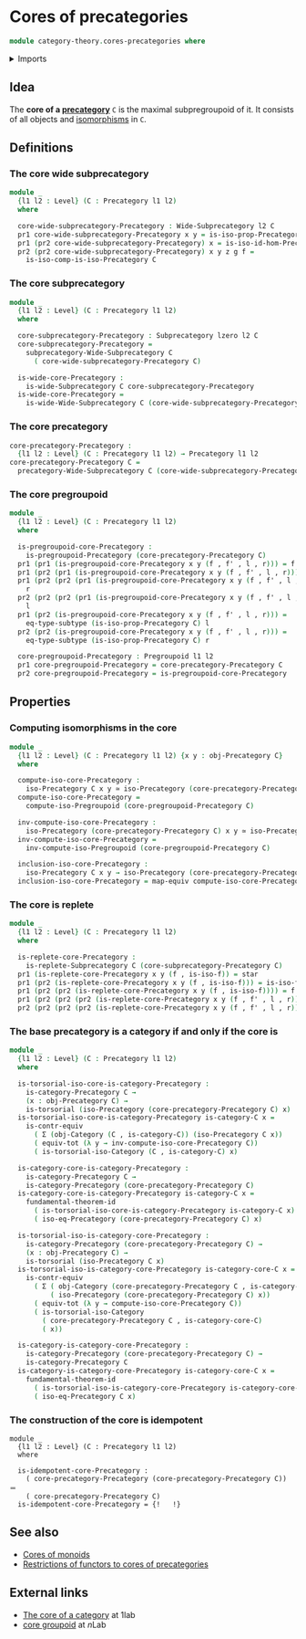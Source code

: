 # Cores of precategories

```agda
module category-theory.cores-precategories where
```

<details><summary>Imports</summary>

```agda
open import category-theory.categories
open import category-theory.isomorphisms-in-categories
open import category-theory.isomorphisms-in-precategories
open import category-theory.precategories
open import category-theory.pregroupoids
open import category-theory.replete-subprecategories
open import category-theory.subprecategories
open import category-theory.wide-subprecategories

open import foundation.contractible-types
open import foundation.dependent-pair-types
open import foundation.equivalences
open import foundation.functoriality-dependent-pair-types
open import foundation.fundamental-theorem-of-identity-types
open import foundation.subtypes
open import foundation.torsorial-type-families
open import foundation.unit-type
open import foundation.universe-levels
```

</details>

## Idea

The **core of a [precategory](category-theory.precategories.md)** `C` is the
maximal subpregroupoid of it. It consists of all objects and
[isomorphisms](category-theory.isomorphisms-in-precategories.md) in `C`.

## Definitions

### The core wide subprecategory

```agda
module _
  {l1 l2 : Level} (C : Precategory l1 l2)
  where

  core-wide-subprecategory-Precategory : Wide-Subprecategory l2 C
  pr1 core-wide-subprecategory-Precategory x y = is-iso-prop-Precategory C
  pr1 (pr2 core-wide-subprecategory-Precategory) x = is-iso-id-hom-Precategory C
  pr2 (pr2 core-wide-subprecategory-Precategory) x y z g f =
    is-iso-comp-is-iso-Precategory C
```

### The core subprecategory

```agda
module _
  {l1 l2 : Level} (C : Precategory l1 l2)
  where

  core-subprecategory-Precategory : Subprecategory lzero l2 C
  core-subprecategory-Precategory =
    subprecategory-Wide-Subprecategory C
      ( core-wide-subprecategory-Precategory C)

  is-wide-core-Precategory :
    is-wide-Subprecategory C core-subprecategory-Precategory
  is-wide-core-Precategory =
    is-wide-Wide-Subprecategory C (core-wide-subprecategory-Precategory C)
```

### The core precategory

```agda
core-precategory-Precategory :
  {l1 l2 : Level} (C : Precategory l1 l2) → Precategory l1 l2
core-precategory-Precategory C =
  precategory-Wide-Subprecategory C (core-wide-subprecategory-Precategory C)
```

### The core pregroupoid

```agda
module _
  {l1 l2 : Level} (C : Precategory l1 l2)
  where

  is-pregroupoid-core-Precategory :
    is-pregroupoid-Precategory (core-precategory-Precategory C)
  pr1 (pr1 (is-pregroupoid-core-Precategory x y (f , f' , l , r))) = f'
  pr1 (pr2 (pr1 (is-pregroupoid-core-Precategory x y (f , f' , l , r)))) = f
  pr1 (pr2 (pr2 (pr1 (is-pregroupoid-core-Precategory x y (f , f' , l , r))))) =
    r
  pr2 (pr2 (pr2 (pr1 (is-pregroupoid-core-Precategory x y (f , f' , l , r))))) =
    l
  pr1 (pr2 (is-pregroupoid-core-Precategory x y (f , f' , l , r))) =
    eq-type-subtype (is-iso-prop-Precategory C) l
  pr2 (pr2 (is-pregroupoid-core-Precategory x y (f , f' , l , r))) =
    eq-type-subtype (is-iso-prop-Precategory C) r

  core-pregroupoid-Precategory : Pregroupoid l1 l2
  pr1 core-pregroupoid-Precategory = core-precategory-Precategory C
  pr2 core-pregroupoid-Precategory = is-pregroupoid-core-Precategory
```

## Properties

### Computing isomorphisms in the core

```agda
module _
  {l1 l2 : Level} (C : Precategory l1 l2) {x y : obj-Precategory C}
  where

  compute-iso-core-Precategory :
    iso-Precategory C x y ≃ iso-Precategory (core-precategory-Precategory C) x y
  compute-iso-core-Precategory =
    compute-iso-Pregroupoid (core-pregroupoid-Precategory C)

  inv-compute-iso-core-Precategory :
    iso-Precategory (core-precategory-Precategory C) x y ≃ iso-Precategory C x y
  inv-compute-iso-core-Precategory =
    inv-compute-iso-Pregroupoid (core-pregroupoid-Precategory C)

  inclusion-iso-core-Precategory :
    iso-Precategory C x y → iso-Precategory (core-precategory-Precategory C) x y
  inclusion-iso-core-Precategory = map-equiv compute-iso-core-Precategory
```

### The core is replete

```agda
module _
  {l1 l2 : Level} (C : Precategory l1 l2)
  where

  is-replete-core-Precategory :
    is-replete-Subprecategory C (core-subprecategory-Precategory C)
  pr1 (is-replete-core-Precategory x y (f , is-iso-f)) = star
  pr1 (pr2 (is-replete-core-Precategory x y (f , is-iso-f))) = is-iso-f
  pr1 (pr2 (pr2 (is-replete-core-Precategory x y (f , is-iso-f)))) = f
  pr1 (pr2 (pr2 (pr2 (is-replete-core-Precategory x y (f , f' , l , r))))) = r
  pr2 (pr2 (pr2 (pr2 (is-replete-core-Precategory x y (f , f' , l , r))))) = l
```

### The base precategory is a category if and only if the core is

```agda
module _
  {l1 l2 : Level} (C : Precategory l1 l2)
  where

  is-torsorial-iso-core-is-category-Precategory :
    is-category-Precategory C →
    (x : obj-Precategory C) →
    is-torsorial (iso-Precategory (core-precategory-Precategory C) x)
  is-torsorial-iso-core-is-category-Precategory is-category-C x =
    is-contr-equiv
      ( Σ (obj-Category (C , is-category-C)) (iso-Precategory C x))
      ( equiv-tot (λ y → inv-compute-iso-core-Precategory C))
      ( is-torsorial-iso-Category (C , is-category-C) x)

  is-category-core-is-category-Precategory :
    is-category-Precategory C →
    is-category-Precategory (core-precategory-Precategory C)
  is-category-core-is-category-Precategory is-category-C x =
    fundamental-theorem-id
      ( is-torsorial-iso-core-is-category-Precategory is-category-C x)
      ( iso-eq-Precategory (core-precategory-Precategory C) x)

  is-torsorial-iso-is-category-core-Precategory :
    is-category-Precategory (core-precategory-Precategory C) →
    (x : obj-Precategory C) →
    is-torsorial (iso-Precategory C x)
  is-torsorial-iso-is-category-core-Precategory is-category-core-C x =
    is-contr-equiv
      ( Σ ( obj-Category (core-precategory-Precategory C , is-category-core-C))
          ( iso-Precategory (core-precategory-Precategory C) x))
      ( equiv-tot (λ y → compute-iso-core-Precategory C))
      ( is-torsorial-iso-Category
        ( core-precategory-Precategory C , is-category-core-C)
        ( x))

  is-category-is-category-core-Precategory :
    is-category-Precategory (core-precategory-Precategory C) →
    is-category-Precategory C
  is-category-is-category-core-Precategory is-category-core-C x =
    fundamental-theorem-id
      ( is-torsorial-iso-is-category-core-Precategory is-category-core-C x)
      ( iso-eq-Precategory C x)
```

### The construction of the core is idempotent

```text
module _
  {l1 l2 : Level} (C : Precategory l1 l2)
  where

  is-idempotent-core-Precategory :
    ( core-precategory-Precategory (core-precategory-Precategory C)) ＝
    ( core-precategory-Precategory C)
  is-idempotent-core-Precategory = {!   !}
```

## See also

- [Cores of monoids](group-theory.cores-monoids.md)
- [Restrictions of functors to cores of precategories](category-theory.restrictions-functors-cores-precategories.md)

## External links

- [The core of a category](https://1lab.dev/Cat.Instances.Core.html) at 1lab
- [core groupoid](https://ncatlab.org/nlab/show/core+groupoid) at $n$Lab

